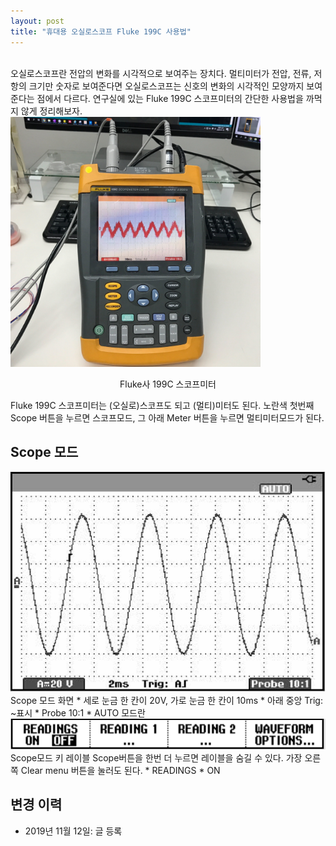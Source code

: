 ```yaml
---
layout: post
title: "휴대용 오실로스코프 Fluke 199C 사용법"
---
```

<br>
오실로스코프란 전압의 변화를 시각적으로 보여주는 장치다. 멀티미터가 전압, 전류, 저항의 크기만 숫자로 보여준다면 오실로스코프는 신호의 변화의 시각적인 모양까지 보여준다는 점에서 다르다. 연구실에 있는 Fluke 199C 스코프미터의 간단한 사용법을 까먹지 않게 정리해보자.
<img src="/assets/scopemeter/view.jpg" width="400">
<p style='text-align:center'>Fluke사 199C 스코프미터</p>
Fluke 199C 스코프미터는 (오실로)스코프도 되고 (멀티)미터도 된다. 노란색 첫번째 Scope 버튼을 누르면 스코프모드, 그 아래 Meter 버튼을 누르면 멀티미터모드가 된다. 

## Scope 모드
<img src="/assets/scopemeter/scope_screen.png" width="700">
Scope 모드 화면
* 세로 눈금 한 칸이 20V, 가로 눈금 한 칸이 10ms
* 아래 중앙 Trig: ~표시
* Probe 10:1 
* AUTO 모드란 

<img src="/assets/scopemeter/scope_keylabel.png" width="700">
Scope모드 키 레이블
Scope버튼을 한번 더 누르면 레이블을 숨길 수 있다. 가장 오른쪽 Clear menu 버튼을 눌러도 된다.
* READINGS
 * ON

## 변경 이력
* 2019년 11월 12일: 글 등록
